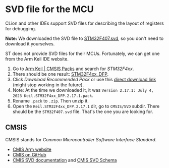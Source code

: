 # SVD file for the MCU

CLion and other IDEs support SVD files for describing the layout of registers for debugging.

**Note:** We downloaded the SVD file to [STM32F407.svd](./STM32F407.svd), so you don't need to download it
yourselves.

ST does not provide SVD files for their MCUs. Fortunately, we can get one from the Arm Keil IDE website.
1. Go to [Arm Keil | CMSIS Packs](https://www.keil.arm.com/devices/) and search for _STM32F4xx_.
2. There should be one result: [STM32F4xx_DFP](https://www.keil.arm.com/packs/stm32f4xx_dfp-keil/boards/).
3. Click _Download Recommended Pack_ or use
   this [direct download link](https://www.keil.com/pack/Keil.STM32F4xx_DFP.2.17.1.pack) (might stop working in the
   future).
4. Note: At the time we downloaded it, it was `Version 2.17.1: July 4, 2023 Keil.STM32F4xx_DFP.2.17.1.pack`.
5. Rename `.pack` to `.zip`. Then unzip it.
6. Open the `Keil.STM32F4xx_DFP.2.17.1` dir, go to `CMSIS/SVD` subdir.
   There should be the `STM32F407.svd` file.
   That's the one you are looking for.

## CMSIS

CMSIS stands for _Common Microcontroller Software Interface Standard_.

* [CMIS Arm website](https://www.arm.com/technologies/cmsis)
* [CMIS on GitHub](https://github.com/ARM-software/CMSIS_5)
* [CMIS SVD documentation](https://arm-software.github.io/CMSIS_5/SVD/html/index.html)
  and [CMIS SVD Schema](https://arm-software.github.io/CMSIS_5/SVD/html/schema_1_2_gr.html)
